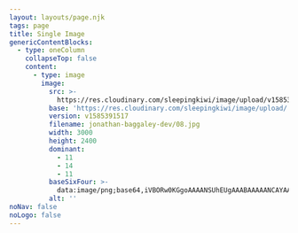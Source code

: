 ```yaml
---
layout: layouts/page.njk
tags: page
title: Single Image
genericContentBlocks:
  - type: oneColumn
    collapseTop: false
    content:
      - type: image
        image:
          src: >-
            https://res.cloudinary.com/sleepingkiwi/image/upload/v1585391517/jonathan-baggaley-dev/08.jpg
          base: 'https://res.cloudinary.com/sleepingkiwi/image/upload/'
          version: v1585391517
          filename: jonathan-baggaley-dev/08.jpg
          width: 3000
          height: 2400
          dominant:
            - 11
            - 14
            - 11
          baseSixFour: >-
            data:image/png;base64,iVBORw0KGgoAAAANSUhEUgAAABAAAAANCAYAAACgu+4kAAAA9ElEQVQ4T42SiQrDMAxD4+Yc9P//tWfGM6gLYYMVjJMSS7JsSyX2ZVmCmXnwkVNKIcbod77eu8d93+G6Ls+EfQMAkGKC8wigYjKAlmvqMztFKBhViF0KfgLABnMp5QEZ5QNwnuenhdJyV9/qF+YRgP/qGWaFewCAzPOezELO2QHItDPLR4G8sPoqroBHUkJhrdVBYJECMf8F0FpzBTILAs4qlg8+RinQ+GAmtAcqVLFadcWjiXIf+QRm8pjCbds89n1/puBAMhHzAJCBAHBf19WlC4B8HMfHRAA0ZyTNWwigZq9WuD+mC0Bz1i5oO/VwnpQm9gb7JBwfT4rC6gAAAABJRU5ErkJggg==
          alt: ''
noNav: false
noLogo: false
---
```

